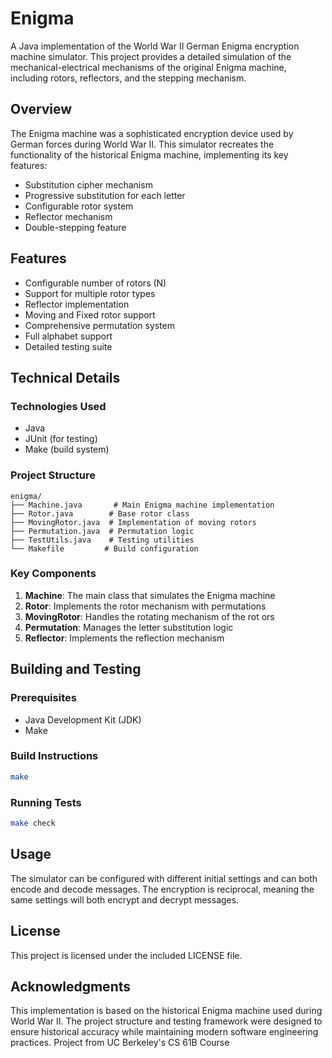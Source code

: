 # Enigma

A Java implementation of the World War II German Enigma encryption machine simulator. This project provides a detailed simulation of the mechanical-electrical mechanisms of the original Enigma machine, including rotors, reflectors, and the stepping mechanism.

## Overview

The Enigma machine was a sophisticated encryption device used by German forces during World War II. This simulator recreates the functionality of the historical Enigma machine, implementing its key features:

- Substitution cipher mechanism
- Progressive substitution for each letter
- Configurable rotor system
- Reflector mechanism
- Double-stepping feature

## Features

- Configurable number of rotors (N)
- Support for multiple rotor types
- Reflector implementation
- Moving and Fixed rotor support
- Comprehensive permutation system
- Full alphabet support
- Detailed testing suite

## Technical Details

### Technologies Used

- Java
- JUnit (for testing)
- Make (build system)

### Project Structure

```
enigma/
├── Machine.java       # Main Enigma machine implementation
├── Rotor.java        # Base rotor class
├── MovingRotor.java  # Implementation of moving rotors
├── Permutation.java  # Permutation logic
├── TestUtils.java    # Testing utilities
└── Makefile         # Build configuration
```

### Key Components

1. **Machine**: The main class that simulates the Enigma machine
2. **Rotor**: Implements the rotor mechanism with permutations
3. **MovingRotor**: Handles the rotating mechanism of the rot ors
4. **Permutation**: Manages the letter substitution logic
5. **Reflector**: Implements the reflection mechanism

## Building and Testing

### Prerequisites

- Java Development Kit (JDK)
- Make

### Build Instructions

```bash
make
```

### Running Tests

```bash
make check
```

## Usage

The simulator can be configured with different initial settings and can both encode and decode messages. The encryption is reciprocal, meaning the same settings will both encrypt and decrypt messages.

## License

This project is licensed under the included LICENSE file.

## Acknowledgments

This implementation is based on the historical Enigma machine used during World War II. The project structure and testing framework were designed to ensure historical accuracy while maintaining modern software engineering practices. Project from UC Berkeley's CS 61B Course
